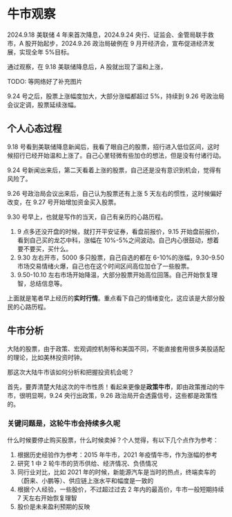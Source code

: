# 牛市观察

2024.9.18 美联储 4 年来首次降息，2024.9.24 央行、证监会、金管局联手救市，A 股开始起步，2024.9.26 政治局破例在 9 月开经济会，宣布促进经济发展，实现全年 5%目标。

通过观察，在 9.18 美联储降息后，A 股就出现了温和上涨，

TODO: 等网络好了补充图片

9.24 号之后，股票上涨幅度加大，大部分涨幅都超过 5%，持续到 9.26 号政治局会议定调，股票延续涨幅。

## 个人心态过程

9.18 号看到美联储降息新闻后，我看了眼自己的股票，招行进入低位区间，这时候招行已经开始温和上涨了。自己心里轻微有些加仓的想法，但是没有付诸行动。

9.24 号新闻出来后，第二天看着上涨的股票，自己还是没有意识到机会，觉得有风险了。

9.26 号政治局会议出来后，自己认为股票还有上涨 5 天左右的惯性，这时候偏好改变，在 9.27 号开始增加资金买入股票。

9.30 号早上，也就是写作的当天，自己有亲历的心路历程。

1. 9 点多还没开盘的时候，就打开平安证券，看盘前报价，9.15 开始盘前报价，看到自己买的龙芯中科，涨幅在 10%-5%之间波动。自己内心很鼓动，想着要不要买，买什么。
2. 9.30 左右开市，5000 多只股票，自己自选的都在 6-10%的涨幅，9.30-9.50 市场交易情绪火爆，自己也在这个时间区间高位加仓了一些股票。
3. 9.50-10.10 左右市场开始降温，大部分股票开始高位回落。自己开始恢复理智，总结信息等。

上面就是笔者早上经历的**实时行情**。重点看下自己的情绪变化，这应该是大部分股民的心路历程。

## 牛市分析

大陆的股票，由于政策、宏观调控机制等和美国不同，不能直接套用很多美股适配的理论，比如美林投资时钟。

那这次大陆牛市该如何分析和把握投资机会呢？

首先，要弄清楚大陆这次的牛市性质！看起来更像是**政策牛市**，即由政策推动的牛市，很明显啊，9.24 央行出政策，9.26 政治局开会透露信号，这些都是政策性的。

### 关键问题是，这轮牛市会持续多久呢

什么时候要停止购买股票，什么时候卖掉？个人觉得，有以下几个点作为参考：

1. 根据历史经验作为参考：2015 年牛市，2021 年疫情牛市，作为涨幅的参考
2. 研究 1 中 2 轮牛市的货币供给、经济情况、负债情况
3. 同行业对比，比如 2021 年的时候，新能源汽车是当时的热点，终端卖车的（蔚来、小鹏等）、供应链上涨水平和幅度是一致的
4. 根据个人经验，一些股价，不过超过过去 2 年内的最高价，牛市一般短期持续 7 天左右开始恢复理智
5. 股价是未来盈利预期的反映
